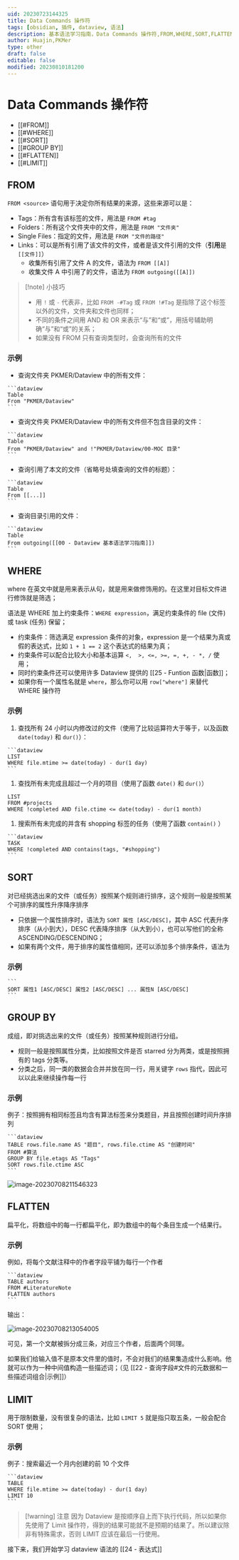 ```yaml
---
uid: 20230723144325
title: Data Commands 操作符
tags: [obsidian, 插件, dataview, 语法]
description: 基本语法学习指南，Data Commands 操作符,FROM,WHERE,SORT,FLATTEN,LIMIT,GROUP BY
author: Huajin,PKMer
type: other
draft: false
editable: false
modified: 20230810181200
---
```


# Data Commands 操作符

- [[#FROM]]
- [[#WHERE]]
- [[#SORT]]
- [[#GROUP BY]]
- [[#FLATTEN]]
- [[#LIMIT]]

## FROM

`FROM <source>` 语句用于决定你所有结果的来源，这些来源可以是：

- Tags：所有含有该标签的文件，用法是 `FROM #tag`
- Folders：所有这个文件夹中的文件，用法是 `FROM "文件夹"`
- Single Files：指定的文件，用法是 `FROM "文件的路径"`
- Links：可以是所有引用了该文件的文件，或者是该文件引用的文件（**引用**是 `[[文件]]`）
	- 收集所有引用了文件 A 的文件，语法为 `FROM [[A]]`
	- 收集文件 A 中引用了的文件，语法为 `FROM outgoing([[A]])`

> [!note] 小技巧
> - 用 `!` 或 `-` 代表非，比如 ` FROM -#Tag ` 或 `FROM !#Tag` 是指除了这个标签以外的文件，文件夹和文件也同样；
> - 不同的条件之间用 AND 和 OR 来表示“与”和“或”，用括号辅助明确“与”和“或”的关系；
> - 如果没有 FROM 只有查询类型时，会查询所有的文件

### 示例

- 查询文件夹 PKMER/Dataview 中的所有文件：

`````示例代码
```dataview
Table 
From "PKMER/Dataview"
```
`````

- 查询文件夹 PKMER/Dataview 中的所有文件但不包含目录的文件：

`````示例代码
```dataview
Table 
From "PKMER/Dataview" and !"PKMER/Dataview/00-MOC 目录"
```
`````

- 查询引用了本文的文件（省略号处填查询的文件的标题）：

`````示例代码
```dataview
Table 
From [[...]]
```
`````

- 查询目录引用的文件：

`````示例代码
```dataview
Table 
From outgoing([[00 - Dataview 基本语法学习指南]])
```
`````

## WHERE

where 在英文中就是用来表示从句，就是用来做修饰用的。在这里对目标文件进行修饰就是筛选；

语法是 WHERE 加上约束条件：`WHERE expression`，满足约束条件的 file (文件) 或 task (任务) 保留；

- 约束条件：筛选满足 expression 条件的对象，expression 是一个结果为真或假的表达式，比如 `1 + 1 == 2` 这个表达式的结果为真；
- 约束条件可以配合比较大小和基本运算 `<,  >, <=, >=, =, +, - *, /` 使用；
- 同时约束条件还可以使用许多 Dataview 提供的 [[25 - Funtion 函数|函数]]；
- 如果你有一个属性名就是 `where`，那么你可以用 `row["where"]` 来替代 WHERE 操作符

### 示例

1. 查找所有 24 小时以内修改过的文件（使用了比较运算符大于等于，以及函数 `date(today)` 和 `dur()`）：

`````示例代码
```dataview
LIST
WHERE file.mtime >= date(today) - dur(1 day)
```
`````

1. 查找所有未完成且超过一个月的项目（使用了函数 `date()` 和 `dur()`）

```dataview1
LIST 
FROM #projects 
WHERE !completed AND file.ctime <= date(today) - dur(1 month)
```

1. 搜索所有未完成的并含有 shopping 标签的任务（使用了函数 `contain()` ）

`````示例代码
```dataview
TASK 
WHERE !completed AND contains(tags, "#shopping") 
```
`````

## SORT

对已经挑选出来的文件（或任务）按照某个规则进行排序，这个规则一般是按照某个可排序的属性升序降序排序

- 只依据一个属性排序时，语法为 `SORT 属性 [ASC/DESC]`，其中 ASC 代表升序排序（从小到大），DESC 代表降序排序（从大到小），也可以写他们的全称 ASCENDING/DESCENDING；
- 如果有两个文件，用于排序的属性值相同，还可以添加多个排序条件，语法为

### 示例

`````示例代码
```
SORT 属性1 [ASC/DESC] 属性2 [ASC/DESC] ... 属性N [ASC/DESC]
```
`````

## GROUP BY

成组，即对挑选出来的文件（或任务）按照某种规则进行分组。

- 规则一般是按照属性分类，比如按照文件是否 starred 分为两类，或是按照拥有的 tags 分类等。
- 分类之后，同一类的数据会合并并放在同一行，用关键字 `rows` 指代，因此可以以此来继续操作每一行

### 示例

例子：按照拥有相同标签且均含有算法标签来分类题目，并且按照创建时间升序排列

`````示例代码
```dataview
TABLE rows.file.name AS "题目", rows.file.ctime AS "创建时间"
FROM #算法 
GROUP BY file.etags AS "Tags"
SORT rows.file.ctime ASC
```
`````

![image-20230708211546323](https://cdn.pkmer.cn/images/image-20230708211546323.png!pkmer)

## FLATTEN

扁平化，将数组中的每一行都扁平化，即为数组中的每个条目生成一个结果行。

### 示例

例如，将每个文献注释中的作者字段平铺为每行一个作者

`````示例代码
```dataview
TABLE authors
FROM #LiteratureNote
FLATTEN authors
```
`````

输出：

![image-20230708213054005](https://cdn.pkmer.cn/images/image-20230708213054005.png!pkmer)

可见，第一个文献被拆分成三条，对应三个作者，后面两个同理。

如果我们给输入值不是原本文件里的值时，不会对我们的结果集造成什么影响。他就可以作为一种中间值构造一些描述词；（见 [[22 - 查询字段#文件的元数据和一些描述词组合|示例]]）

## LIMIT

用于限制数量，没有很复杂的语法，比如 `LIMIT 5` 就是指只取五条，一般会配合 SORT 使用；

### 示例

例子：搜索最近一个月内创建的前 10 个文件

`````示例代码
```dataview
TABLE
WHERE file.mtime >= date(today) - dur(1 day)
LIMIT 10
```
`````

> [!warning] 注意
> 因为 Dataview 是按顺序自上而下执行代码，所以如果你先使用了 Limit 操作符，得到的结果可能就不是预期的结果了。所以建议除非有特殊需求，否则 LIMIT 应该在最后一行使用。

接下来，我们开始学习 dataview 语法的 [[24 - 表达式]]